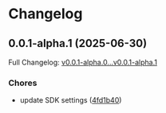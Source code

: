 # Changelog

## 0.0.1-alpha.1 (2025-06-30)

Full Changelog: [v0.0.1-alpha.0...v0.0.1-alpha.1](https://github.com/jamalla/merchant-categories-sdk/compare/v0.0.1-alpha.0...v0.0.1-alpha.1)

### Chores

* update SDK settings ([4fd1b40](https://github.com/jamalla/merchant-categories-sdk/commit/4fd1b4098460850b55db73fd92cf2e2d729637a7))
